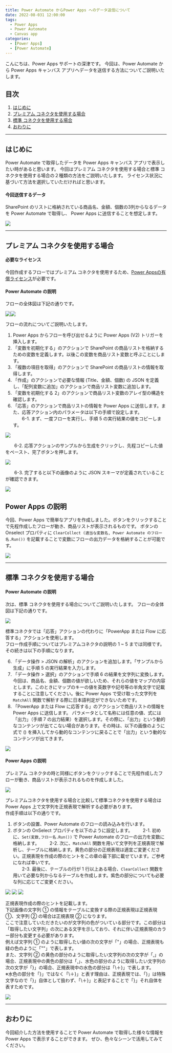 ```yaml
---
title: Power Automate からPower Apps へのデータ送信について
date: 2022-08-031 12:00:00
tags:
  - Power Apps
  - Power Automate
  - Canvas app
categories:
  - [Power Apps]
  - [Power Automate]
---
```


こんにちは、Power Apps サポートの深津です。
今回は、Power Automate から Power Apps キャンバス アプリへデータを送信する方法についてご説明いたします。

<!-- more -->
## 目次

1. [はじめに](#anchor-intro)
2. [プレミアム コネクタを使用する場合](#anchor-premium-connecter)
3. [標準 コネクタを使用する場合](#anchor-standard-connecter)
4. [おわりに](#anchor-finish)

<a id='anchor-Intro'></a>

---

## はじめに

Power Automate で取得したデータを Power Apps キャンバス アプリで表示したい時があると思います。
今回はプレミアム コネクタを使用する場合と標準 コネクタを使用する場合の２種類の方法をご説明いたします。
ライセンス状況に基づいて方法を選択していただければと思います。

#### 今回送信するデータ

SharePoint のリストに格納されている商品名、金額、個数の3列からなるデータを Power Automate で取得し、 Power Apps に送信することを想定します。

![](./Send_data_from_automate_to_apps/sample_sharepoint_list.PNG)  

---

<a id='anchor-premium-connecter'></a>

## プレミアム コネクタを使用する場合

#### 必要なライセンス

今回作成するフローではプレミアム コネクタを使用するため、[Power Appsの有償ライセンス](https://powerapps.microsoft.com/ja-jp/pricing/)が必要です。  

#### Power Automate の説明

フローの全体図は下記の通りです。

![](./Send_data_from_automate_to_apps/premium_connecter_flow_1.PNG)![](./Send_data_from_automate_to_apps/premium_connecter_flow_2.PNG)

フローの流れについてご説明いたします。

1. Power Apps からフローを呼び出せるように Power Apps (V2) トリガーを挿入します。
2. 「変数を初期化する」のアクションで SharePoint の商品リストを格納するための変数を定義します。以後この変数を商品リスト変数と呼ぶことにします。
3. 「複数の項目を取得」のアクションで SharePoint の商品リストの情報を取得します。
4. 「作成」のアクションで必要な情報 (Title、金額、個数) の JSON を定義し、「配列変数に追加」のアクションで商品リスト変数に追加します。
5. 「変数を初期化する 2」のアクションで商品リスト変数のアレイ型の構造を確認します。
6. 「応答」のアクションで商品リストの情報を Power Apps に送信します。また、応答アクション内のパラメータは以下の手順で設定します。  
　　6-1. まず、一度フローを実行し、手順 5 の実行結果の値をコピーします。

![](./Send_data_from_automate_to_apps/item_array.PNG)

　　6-2. 応答アクションのサンプルから生成をクリックし、先程コピーした値をペースト、完了ボタンを押します。

![](./Send_data_from_automate_to_apps/outou_parameter.PNG)

　　6-3. 完了すると以下の画像のように JSON スキーマが定義されていることが確認できます。

![](./Send_data_from_automate_to_apps/outou_flow.PNG)

## Power Apps の説明

今回、Power Apps で簡単なアプリを作成しました。ボタンをクリックすることで先程作成したフローが動き、商品リストが表示されるものです。
ボタンの Onselect プロパティに `ClearCollect (適当な変数名, Power Automate のフロー名.Run())` を記載することで変数にフローの出力データを格納することが可能です。

![](./Send_data_from_automate_to_apps/powerapps_result.PNG)

<a id='anchor-standard-connecter'></a>

---

## 標準 コネクタを使用する場合

#### Power Automate の説明

次は、標準 コネクタを使用する場合についてご説明いたします。
フローの全体図は下記の通りです。

![](./Send_data_from_automate_to_apps/standard_connecter_flow.PNG)

標準コネクタでは「応答」アクションの代わりに「PowerApp または Flow に応答する」アクションを使用します。  
フロー作成手順についてはプレミアムコネクタの説明の 1 ~ 5 までは同様です。その続きは以下の手順になります。  

6. 「データ操作 > JSON の解析」のアクションを追加します。「サンプルから生成」に手順 5 の実行結果を入力します。
7. 「データ操作 > 選択」のアクションで手順 6 の結果を文字列に変換します。今回は、商品名、金額、個数の値が欲しいため、それらの値をマップの内容とします。このときにマップのキーの値を英数字や記号等の半角文字で記載することに注意してください。後に Power Apps で受け取った文字列を `MatchAll` 関数で解析する際に日本語判定ができないためです。
8. 「PowerApp または Flow に応答する」のアクションで商品リストの情報を Power Apps に送信します。
パラメータとして名称には任意の値、式には「出力」（手順 7 の出力結果）を選択します。その際に、「出力」という動的なコンテンツが出てこない場合があります。その時は、以下の画像のように式で () を挿入してから動的なコンテンツに戻ることで「出力」という動的なコンテンツが出てきます。

![](./Send_data_from_automate_to_apps/outou_standard_point.PNG)

#### Power Apps の説明

プレミアム コネクタの時と同様にボタンをクリックすることで先程作成したフローが動き、商品リストが表示されるものを作成しました。

![](./Send_data_from_automate_to_apps/powerapps_result.PNG)

プレミアムコネクタを使用する場合と比較して標準コネクタを使用する場合は Power Apps 上で文字列を正規表現で解析する必要があります。  
作成手順は以下の通りです。

1. ボタンの設置、Power Automate のフローの読み込みを行います。
2. ボタンの OnSelect プロパティを以下のように設定します。
　　2-1. 初めに、`Set(変数,フロー名.Run())` で Power Automate のフローの出力を変数に格納します。
　　2-2. 次に、`MatchAll` 関数を用いて文字列を正規表現で解析し、テーブルに格納します。黄色の部分の正規表現は適宜ご変更ください。正規表現を作成の際のヒントをこの章の最下部に載せています。ご参考になれば幸いです。  
　　2-3. 最後に、テーブルの行が 1 行以上ある場合、`ClearCollect` 関数を用いて必要な列からなるテーブルを作成します。紫色の部分についても必要な列に応じてご変更ください。

![](./Send_data_from_automate_to_apps/standard_botton_onselect_1.PNG)
![](./Send_data_from_automate_to_apps/standard_botton_onselect_2.PNG)
![](./Send_data_from_automate_to_apps/standard_botton_onselect_3.PNG)

正規表現作成の際のヒントを記載します。  
下記画像の文字列 ① の情報をテーブルに変換する際の正規表現は正規表現①、文字列 ② の場合は正規表現 ② になります。  
ここで注意していただきたいのが文字列の色がついている部分です。この部分は「取得したい文字列」の次にある文字を示しており、それに伴い正規表現のカラー部分も変更する必要があります。  
例えば文字列 ① のように取得したい値の次の文字が「"」の場合、正規表現も緑の色のように「""」で表します。  
また、文字列 ② の黄色の部分のように取得したい文字列の次の文字が「,」の場合、正規表現中の黄色の部分は「,」、水色の部分のように取得したい文字列の次の文字が「}」の場合、正規表現中の水色の部分は「\＋}」で表します。  
※水色の部分を「}」ではなく「\＋}」と表す理由は、正規表現では、「}」は特殊文字なので「}」自体として扱わず、「\＋}」と表記することで「}」それ自体を表すためです。  

![](./Send_data_from_automate_to_apps/seikihyougen_hint.PNG)

---

<a id='anchor-finish'></a>

## おわりに

今回紹介した方法を使用することで Power Automate で取得した様々な情報を Power Apps で表示することができます。
ぜひ、色々なシーンで活用してみてください。
